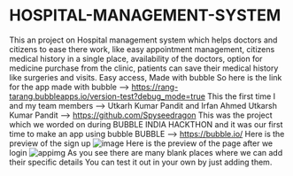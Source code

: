 # HOSPITAL-MANAGEMENT-SYSTEM
This an project on Hospital management system which helps doctors and citizens to ease there work, like easy appointment management, citizens medical history in a single place, availability of the doctors, option for medicine purchase from the clinic, patients can save their medical history like surgeries and visits. Easy access, Made with bubble 
So here is the link for the app made with bubble --> https://rang-tarang.bubbleapps.io/version-test?debug_mode=true
This the first time I and my team members --> Utkarh Kumar Pandit and Irfan Ahmed
Utkarsh Kumar Pandit --> https://github.com/Spyseedragon
This was the project which we worded on during BUBBLE INDIA HACKTHON and it was our first time to make an app using bubble 
BUBBLE --> https://bubble.io/
Here is the preview of the sign up 
![image](https://github.com/v-aibha-v-jain/HOSPITAL-MANAGEMENT-SYSTEM/assets/120400981/5eb7632d-4497-4255-a78f-d9ef26198e93)
Here is the preview of the page after we login 
![appimg](https://github.com/v-aibha-v-jain/HOSPITAL-MANAGEMENT-SYSTEM/assets/120400981/55684617-184c-4354-8772-cbcb8e8d102c)
As you see there are many blank places where we can add their specific details
You can test it out in your own by just adding them.

